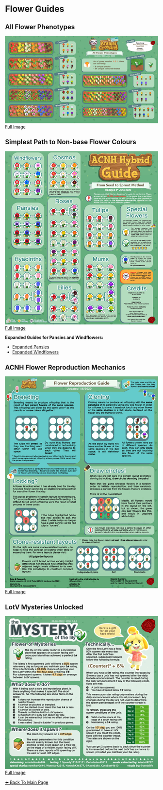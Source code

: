 # Flower Guides

## All Flower Phenotypes
[![Phenotypes](/img/phenotype1.png)](/img/phenotype1.png)
[Full Image](/img/phenotype1.png)

## Simplest Path to Non-base Flower Colours
[![Breeding Guide](/img/breeding.png)](/img/breeding.png)
[Full Image](/img/breeding.png)   

**Expanded Guides for Pansies and Windflowers:**   
- [Expanded Pansies](/img/expanded_pansies.png)   
- [Expanded Windflowers](/img/expanded_windflowers.png)   

## ACNH Flower Reproduction Mechanics
[![Flower Reproduction Guide](/img/reproduce.png)](/img/reproduce.png)
[Full Image](/img/reproduce.png)

## LotV Mysteries Unlocked
[![LotV](/img/LotV.png)](/img/LotV.png)
[Full Image](/img/LotV.png)

[⬅️ Back To Main Page](https://cestislife.github.io)
